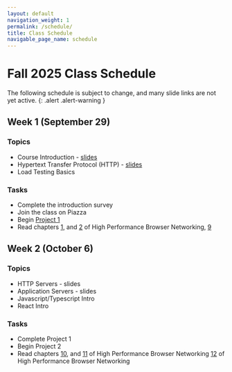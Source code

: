 ```yaml
---
layout: default
navigation_weight: 1
permalink: /schedule/
title: Class Schedule
navigable_page_name: schedule
---
```


# Fall 2025 Class Schedule

The following schedule is subject to change, and many slide links are not yet active.
{: .alert .alert-warning }

<div class="week">

## Week 1 (September 29)

### Topics

- Course Introduction - [slides](/slides/2025f/01_course_introduction/index.html)
- Hypertext Transfer Protocol (HTTP) - [slides](/slides/2025f/02_http/index.html)
- Load Testing Basics

### Tasks

- Complete the introduction survey
- Join the class on Piazza
- Begin [Project 1](/project1)
- Read chapters [1](https://hpbn.co/primer-on-latency-and-bandwidth/), and
  [2](https://hpbn.co/building-blocks-of-tcp/) of High Performance Browser Networking,
  [9](https://hpbn.co/brief-history-of-http/)

</div>
<div class="week">


## Week 2 (October 6)

### Topics

- HTTP Servers - slides
- Application Servers - slides
- Javascript/Typescript Intro
- React Intro

### Tasks

- Complete Project 1
- Begin Project 2
- Read chapters [10](https://hpbn.co/primer-on-web-performance/), and
  [11](https://hpbn.co/http1x/) of High Performance Browser Networking
  [12](https://hpbn.co/http2/) of High Performance Browser Networking

</div>

<!-- 

<div class="week">

## Week 3 (October 13)

### Topics

- Client Side Caching
  - Document Object Model (DOM)
  - In Memory (javascript / Typescript)
  - Session Storage
  - Local Storage
  - Other (IndexedDB, Service Workers, Cache API, Cookies)
- Ruby and Rails Intro [slides](/slides/2024f/rails_introduction/index.html)

### Tasks

- Complete [Project 2](/project2/)


</div>
<div class="week">

## Week 4 (October 20)

### Topics

- Relational Databases
- Relational Databases and Rails
- Relational Database Scaling
- Non Relational Datastores [slides](/slides/2024f/13_nosql/index.html)

### Tasks

- Begin [Project 3](/project3/)
- Read [How Discord Stores Billions of Messages
  ](https://discord.com/blog/how-discord-stores-billions-of-messages)
- Read [CAP 12 years
  later](http://www.realtechsupport.org/UB/NP/Numeracy_CAP%2B12Years_2012.pdf)
  by Eric Brewer
- Read [Eventually
  Consistent](http://www.scalableinternetservices.com/slides/vogels.pdf) by
  Werner Vogels

</div>
<div class="week">

## Week 5 (October 27)

### Topics

- Web Performance Metrics
- Load Testing
- Scaling Web Applications - [slides](/slides/2024f/05_scaling_web_applications/index.html)

### Tasks

- Complete [Project 3](/project3/)
- Begin [Project 4](/project4/)
- Read [Dynamic Load Balancing on Web-server
  Systems](http://www.ics.uci.edu/~cs230/reading/DLB.pdf) by Cardellini,
  Colajanni, and Yu.

</div>
<div class="week">

## Week 6 (November 3)

### Topics

- Architecting for High Availability [slides](/slides/2024f/06_high_availability/index.html)
- Working in teams [slides](/slides/2024f/07_agile_tdd_pairing/index.html)
  - Agile Software Development
  - Test Driven Development (TDD)
  - Continuous Integration (CI)
  - Pair Programming / Mobbing

### Tasks

- Complete [Project4](/project4/)
- Form a team for [Project5](/project5/)
  - Find teammates
  - Submit your team

</div>
<div class="week">

## Week 7 (November 10)

- No class on Mon Nov 10
- Regular class meeting on Wed Nov 12th


- Server-Side Caching [slides](/slides/2024f/09_server_caching/)
- Serverless Architecture

- Deep Dive: Load Testing with Tsung [slides](/slides/2024f/10_tsung/index.html)
- Non-Relational Data Stores [slides](/slides/2024f/13_nosql/index.html)

### Tasks

- Begin Primary Project [Sprint 1](/project/#sprint-1-week-6)
  - develop initial features
  - deploy to elastic beanstalk
  - schedule team meeting time with instructor



</div>
<div class="week">

## Week 8 (November 17)

### Topics

- Microservices
- Event Streaming and Message Queues (New)


### Tasks

- Primary Project [Sprint 2](/project/#sprint-2-week-7)
- Read [Kafka](https://www.microsoft.com/en-us/research/wp-content/uploads/2017/09/Kafka.pdf)
- Read [Unifying Consensus and Atomic Commitment for Effective
  Cloud Data Management](http://www.vldb.org/pvldb/vol12/p611-maiyya.pdf)
- (Optional) Read [Dynamo: Amazon’s Highly Available Key-value Store
  ](https://www.allthingsdistributed.com/files/amazon-dynamo-sosp2007.pdf)
- (Optional) Read [Amazon DynamoDB: A Scalable, Predictably
  Performant, and Fully Managed NoSQL
  Database Service](https://www.usenix.org/system/files/atc22-elhemali.pdf)

</div>
<div class="week">

## Week 9 (November 24)

- Thanksgiving week
- Team Meetings during class time on Mon 11/24
- No class on Wed 11/26


### Tasks

- Primary Project [Sprint 3](/project/#sprints-345-weeks-8910)
- Read chapter [4](https://hpbn.co/transport-layer-security-tls/) of High
  Performance Browser Networking


</div>
<div class="week">

## Week 10 (December 1)

- Final week of classes
- Team Meetings during class time on Mon 12/1
- Team Meetings during class time on Wed 12/3


### Tasks

- Primary Project [Sprint 5](/project/#sprints-345-weeks-8910)
- Send draft of [project report](/project/#report) for feedback before the final submission
- Complete the [project report](/project/#report)

</div>
<div class="week">

## Finals Week (December 8)

### Tasks

- Primary Project [Complete Report](/project/#report)
- Primary Project [Complete Presentation Video](/project/#video)

</div>

-->
